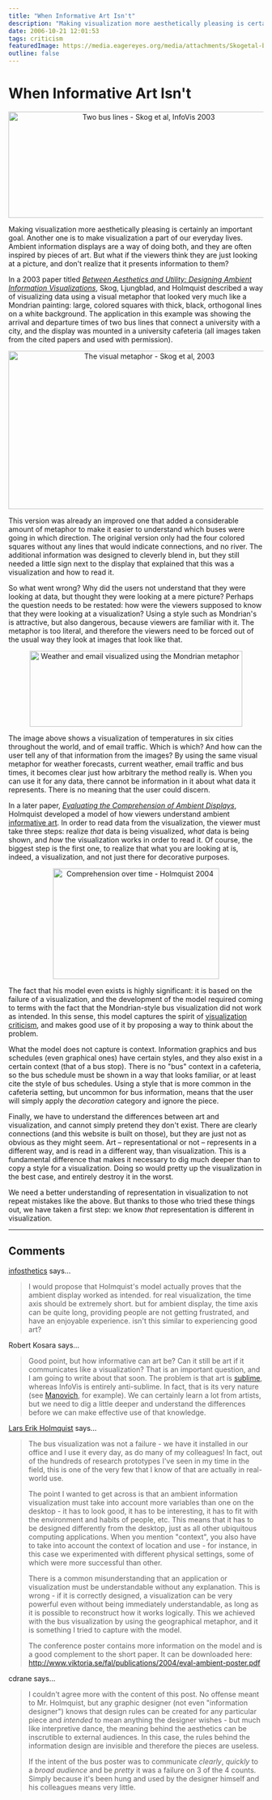 ```yaml
---
title: "When Informative Art Isn't"
description: "Making visualization more aesthetically pleasing is certainly an important goal. Another one is to make visualization a part of our everyday lives. Ambient information displays are a way of doing both, and they are often inspired by pieces of art. But what if the viewers think they are just looking at a picture, and don't realize that it presents information to them?"
date: 2006-10-21 12:01:53
tags: criticism
featuredImage: https://media.eagereyes.org/media/attachments/Skogetal-buses.png
outline: false
---
```


# When Informative Art Isn't

<p align="center"><img title="Two bus lines - Skog et al, InfoVis 2003" src="https://media.eagereyes.org/media/attachments/Skogetal-buses.png" alt="Two bus lines - Skog et al, InfoVis 2003" width="538" height="210" border="0" /></p>

Making visualization more aesthetically pleasing is certainly an important goal. Another one is to make visualization a part of our everyday lives. Ambient information displays are a way of doing both, and they are often inspired by pieces of art. But what if the viewers think they are just looking at a picture, and don't realize that it presents information to them?

In a 2003 paper titled <em><a href="http://www.viktoria.se/fal/publications/2003/infovis03-skog.pdf">Between Aesthetics and Utility: Designing Ambient Information Visualizations</a></em>, Skog, Ljungblad, and Holmquist described a way of visualizing data using a visual metaphor that looked very much like a Mondrian painting: large, colored squares with thick, black, orthogonal lines on a white background. The application in this example was showing the arrival and departure times of two bus lines that connect a university with a city, and the display was mounted in a university cafeteria (all images taken from the cited papers and used with permission).

<p align="center"><img class="aligncenter" title="The visual metaphor - Skog et al, 2003" src="https://media.eagereyes.org/media/attachments/Skogetal-metaphor.png" alt="The visual metaphor - Skog et al, 2003" width="541" height="313" border="0" /></p>

This version was already an improved one that added a considerable amount of metaphor to make it easier to understand which buses were going in which direction. The original version only had the four colored squares without any lines that would indicate connections, and no river. The additional information was designed to cleverly blend in, but they still needed a little sign next to the display that explained that this was a visualization and how to read it.

So what went wrong? Why did the users not understand that they were looking at data, but thought they were looking at a mere picture? Perhaps the question needs to be restated: how were the viewers supposed to know that they were looking at a visualization? Using a style such as Mondrian's is attractive, but also dangerous, because viewers are familiar with it. The metaphor is too literal, and therefore the viewers need to be forced out of the usual way they look at images that look like that.

<p align="center"><img class="aligncenter" title="Weather and email visualized using the Mondrian metaphor" src="https://media.eagereyes.org/media/attachments/Weather-Email.png" alt="Weather and email visualized using the Mondrian metaphor" width="420" height="150" border="0" /></p>

The image above shows a visualization of temperatures in six cities throughout the world, and of email traffic. Which is which? And how can the user tell any of that information from the images? By using the same visual metaphor for weather forecasts, current weather, email traffic and bus times, it becomes clear just how arbitrary the method really is. When you can use it for any data, there cannot be information in it about what data it represents. There is no meaning that the user could discern.

In a later paper, <em><a href="http://www.viktoria.se/fal/publications/2004/eval-ambient.pdf">Evaluating the Comprehension of Ambient Displays</a></em><span class="biblio-title">, Holmquist </span>developed a model of how viewers understand ambient <a href="http://www.sics.se/fal/projects/infoart/">informative art</a>. In order to read data from the visualization, the viewer must take three steps: realize <em>that</em> data is being visualized, <em>what </em>data is being shown, and <em>how</em> the visualization works in order to read it. Of course, the biggest step is the first one, to realize that what you are looking at is, indeed, a visualization, and not just there for decorative purposes.

<p align="center"><img class="aligncenter" title="Comprehension over time - Holmquist 2004" src="https://media.eagereyes.org/media/attachments/Holmquist-comprehension.png" alt="Comprehension over time - Holmquist 2004" width="328" height="219" border="0" /></p>

The fact that his model even exists is highly significant: it is based on the failure of a visualization, and the development of the model required coming to terms with the fact that the Mondrian-style bus visualization did not work as intended. In this sense, this model captures the spirit of <a href="/blog/2006/visualization-criticism">visualization criticism</a>, and makes good use of it by proposing a way to think about the problem.

What the model does not capture is context. Information graphics and bus schedules (even graphical ones) have certain styles, and they also exist in a certain context (that of a bus stop). There is no "bus" context in a cafeteria, so the bus schedule must be shown in a way that looks familiar, or at least cite the style of bus schedules. Using a style that is more common in the cafeteria setting, but uncommon for bus information, means that the user will simply apply the <em>decoration</em> category and ignore the piece.

Finally, we have to understand the differences between art and visualization, and cannot simply pretend they don't exist. There are clearly connections (and this website is built on those), but they are just not as obvious as they might seem. Art – representational or not – represents in a different way, and is read in a different way, than visualization. This is a fundamental difference that makes it necessary to dig much deeper than to copy a style for a visualization. Doing so would pretty up the visualization in the best case, and entirely destroy it in the worst.

We need a better understanding of representation in visualization to not repeat mistakes like the above. But thanks to those who tried these things out, we have taken a first step: we know <em>that</em> representation is different in visualization.


<PostedBy />


<aside class="comments">

---
## Comments

<a href="http://infosthetics.com" rel="nofollow noopener" target="_blank">infosthetics</a> says…
>	I would propose that Holmquist's model actually proves that the ambient display worked as intended. for real visualization, the time axis should be extremely short. but for ambient display, the time axis can be quite long, providing people are not getting frustrated, and have an enjoyable experience. isn't this similar to experiencing good art?

Robert Kosara says…
>	Good point, but how informative can art be? Can it still be art if it communicates like a visualization? That is an important question, and I am going to write about that soon. The problem is that art is <a href="http://en.wikipedia.org/wiki/Sublime_%28philosophy%29">sublime</a>, whereas InfoVis is entirely anti-sublime. In fact, that is its very nature (see <a href="http://www.manovich.net/DOCS/data_art_2.doc">Manovich</a>, for example). We can certainly learn a lot from artists, but we need to dig a little deeper and understand the differences before we can make effective use of that knowledge.

<a href="http://www.sics.se/%7Eleh/" rel="nofollow noopener" target="_blank">Lars Erik Holmquist</a> says…
>	<p>The bus visualization was not a failure - we have it installed in our office and I use it every day, as do many of my colleagues! In fact, out of the hundreds of research prototypes I&#39;ve seen in my time in the field, this is one of the very few that I know of that are actually in real-world use.</p><p>The point I wanted to get across is that an ambient information visualization must take into account more variables than one on the desktop - it has to look good, it has to be interesting, it has to fit with the environment and habits of people, etc. This means that it has to be designed differently from the desktop, just as all other ubiquitous computing applications. When you mention &quot;context&quot;, you also have to take into account the context of location and use - for instance, in this case we experimented with different physical settings, some of which were more successful than other.</p><p>There is a common misunderstanding that an application or visualization must be understandable without any explanation. This is wrong - if it is correctly designed, a visualization can be very powerful even without being immediately understandable, as long as it is possible to reconstruct how it works logically. This we achieved with the bus visualization by using the geographical metaphor, and it is something I tried to capture with the model.</p><p>The conference poster contains more information on the model and is a good complement to the short paper. It can be downloaded here: <a href="http://www.viktoria.se/fal/publications/2004/eval-ambient-poster.pdf" rel="nofollow">http://www.viktoria.se/fal/publications/2004/eval-ambient-poster.pdf</a> </p>

cdrane says…
>	I couldn't agree more with the content of this post. No offense meant to Mr. Holmquist, but any graphic designer (not even "information designer") knows that design rules can be created for any particular piece and *intended* to mean anything the designer wishes - but much like interpretive dance, the meaning behind the aesthetics can be inscrutible to external audiences. In this case, the rules behind the information design are invisible and therefore the pieces are useless.
>	
>	If the intent of the bus poster was to communicate *clearly*, *quickly* to a *broad audience* and be *pretty* it was a failure on 3 of the 4 counts. Simply because it's been hung and used by the designer himself and his colleagues means very little.

</aside>

